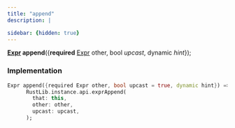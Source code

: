 ```yaml
---
title: "append"
description: |

sidebar: {hidden: true}
---
```

<span class="dart-code"><strong>[Expr] append</strong>({<span class="nobr"><strong>required</strong> [Expr] other</span>, <span class="nobr">bool <i>upcast</i></span>, <span class="nobr">dynamic <i>hint</i></span>});</span>


### Implementation
```dart
Expr append({required Expr other, bool upcast = true, dynamic hint}) =>
      RustLib.instance.api.exprAppend(
        that: this,
        other: other,
        upcast: upcast,
      );
```

[Expr]: /reference/classes/expr
[dynamic]: #
